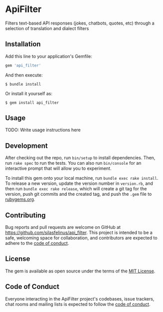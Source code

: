 # ApiFilter

Filters text-based API responses (jokes, chatbots, quotes, etc) through a selection of translation and dialect filters

## Installation

Add this line to your application's Gemfile:

```ruby
gem 'api_filter'
```

And then execute:

    $ bundle install

Or install it yourself as:

    $ gem install api_filter

## Usage

TODO: Write usage instructions here

## Development

After checking out the repo, run `bin/setup` to install dependencies. Then, run `rake spec` to run the tests. You can also run `bin/console` for an interactive prompt that will allow you to experiment.

To install this gem onto your local machine, run `bundle exec rake install`. To release a new version, update the version number in `version.rb`, and then run `bundle exec rake release`, which will create a git tag for the version, push git commits and the created tag, and push the `.gem` file to [rubygems.org](https://rubygems.org).

## Contributing

Bug reports and pull requests are welcome on GitHub at https://github.com/silasfelinus/api_filter. This project is intended to be a safe, welcoming space for collaboration, and contributors are expected to adhere to the [code of conduct](https://github.com/silasfelinus/api_filter/blob/master/CODE_OF_CONDUCT.md).

## License

The gem is available as open source under the terms of the [MIT License](https://opensource.org/licenses/MIT).

## Code of Conduct

Everyone interacting in the ApiFilter project's codebases, issue trackers, chat rooms and mailing lists is expected to follow the [code of conduct](https://github.com/silasfelinus/api_filter/blob/master/CODE_OF_CONDUCT.md).
